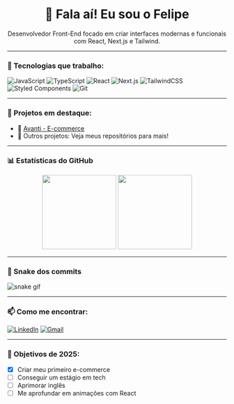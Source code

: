 <h1 align="center">👋 Fala aí! Eu sou o Felipe</h1>

<p align="center">
  Desenvolvedor Front-End focado em criar interfaces modernas e funcionais com React, Next.js e Tailwind.  
</p>

---

### 🚀 Tecnologias que trabalho:

![JavaScript](https://img.shields.io/badge/-JavaScript-F7DF1E?style=flat-square&logo=javascript&logoColor=black)
![TypeScript](https://img.shields.io/badge/-TypeScript-3178C6?style=flat-square&logo=typescript&logoColor=white)
![React](https://img.shields.io/badge/-React-61DAFB?style=flat-square&logo=react&logoColor=black)
![Next.js](https://img.shields.io/badge/-Next.js-000?style=flat-square&logo=next.js)
![TailwindCSS](https://img.shields.io/badge/-TailwindCSS-38B2AC?style=flat-square&logo=tailwind-css&logoColor=white)
![Styled Components](https://img.shields.io/badge/-Styled--Components-db7092?style=flat-square&logo=styled-components&logoColor=white)
![Git](https://img.shields.io/badge/-Git-F05032?style=flat-square&logo=git&logoColor=white)

---

### 💼 Projetos em destaque:

- 🔗 [Avanti - E-commerce](https://github.com/FelipeQuadrosdev/avanti)
- 🧪 Outros projetos: Veja meus repositórios para mais!

---

### 📊 Estatísticas do GitHub

<div align="center">
  <img height="170em" src="https://github-readme-stats.vercel.app/api?username=FelipeQuadrosdev&show_icons=true&theme=tokyonight&count_private=true" />
  <img height="170em" src="https://github-readme-stats.vercel.app/api/top-langs/?username=FelipeQuadrosdev&layout=compact&langs_count=8&theme=tokyonight"/>
</div>

---

### 🐍 Snake dos commits

![snake gif](https://github.com/FelipeQuadrosdev/FelipeQuadrosdev/blob/output/github-contribution-grid-snake.svg)

---

### 📫 Como me encontrar:

[![LinkedIn](https://img.shields.io/badge/-LinkedIn-0A66C2?style=flat-square&logo=linkedin&logoColor=white)](https://linkedin.com/in/seu-linkedin-aqui)
[![Gmail](https://img.shields.io/badge/-felipequadros@email.com-D14836?style=flat-square&logo=gmail&logoColor=white)](mailto:felipequadros@email.com)

---

### 🎯 Objetivos de 2025:
- [x] Criar meu primeiro e-commerce
- [ ] Conseguir um estágio em tech
- [ ] Aprimorar inglês
- [ ] Me aprofundar em animações com React
